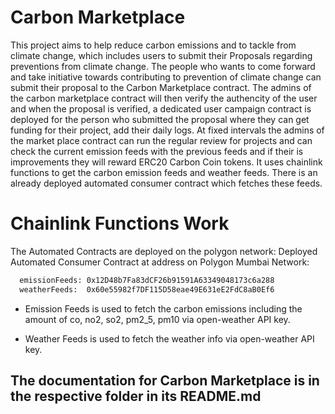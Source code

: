 # Carbon Marketplace
This project aims to help reduce carbon emissions and to tackle from climate change, which includes users to submit their Proposals regarding preventions from climate change. The people who wants to come forward and take initiative towards contributing to prevention of climate change can submit their proposal to the Carbon Marketplace contract. The admins of the carbon marketplace contract will then verify the authencity of the user and when the proposal is verified, a dedicated user campaign contract is deployed for the person who submitted the proposal where they can get funding for their project, add their daily logs. At fixed intervals the admins of the market place contract can run the regular review for projects and can check the current emission feeds with the previous feeds and if their is improvements they will reward ERC20 Carbon Coin tokens. It uses chainlink functions to get the carbon emission feeds and weather feeds. There is an already deployed automated consumer contract which fetches these feeds.

# Chainlink Functions Work
The Automated Contracts are deployed on the polygon network:
Deployed Automated Consumer Contract at address on Polygon Mumbai Network:
```bash
  emissionFeeds: 0x12D48b7Fa83dCF26b91591A63349048173c6a288
  weatherFeeds:  0x60e55982f7DF115D58eae49E631eE2FdC8aB0Ef6
```

- Emission Feeds is used to fetch the carbon emissions including the amount of co, no2, so2, pm2_5, pm10 via open-weather API key.

- Weather Feeds is used to fetch the weather info via open-weather API key.

## The documentation for Carbon Marketplace is in the respective folder in its README.md